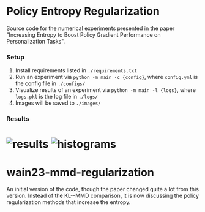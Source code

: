 # Policy Entropy Regularization

Source code for the numerical experiments presented in the paper "Increasing Entropy to Boost Policy Gradient Performance on Personalization Tasks".

### Setup
1. Install requirements listed in `./requirements.txt`
2. Run an experiment via `python -m main -c {config}`, where `config.yml` is the config file in `./configs/`
3. Visualize results of an experiment via `python -m main -l {logs}`, where `logs.pkl` is the log file in `./logs/`
4. Images will be saved to `./images/`

### Results
![results](https://github.com/acstarnes/wain23-policy-regularization/assets/38059493/a63a7ffc-a64b-409e-bd00-596122c40be6)
![histograms](https://github.com/acstarnes/wain23-policy-regularization/assets/38059493/5c6e80ae-5edb-4139-9fa8-e0fdeff3511a)
=======
# wain23-mmd-regularization

An initial version of the code, though the paper changed quite a lot from this version.
Instead of the KL--MMD comparison, it is now discussing the policy regularization methods that increase the entropy.